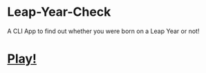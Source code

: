 # Leap-Year-Check
A CLI App to find out whether you were born on a Leap Year or not!

# [Play!](https://repl.it/@jackyogi/User-DOB-is-Leap-Year-or-Not?embed=1&output=1)
